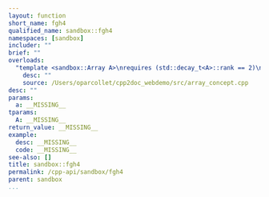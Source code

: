 ```yaml
---
layout: function
short_name: fgh4
qualified_name: sandbox::fgh4
namespaces: [sandbox]
includer: ""
brief: ""
overloads:
  "template <sandbox::Array A>\nrequires (std::decay_t<A>::rank == 2)\nvoid fgh4(A && a)":
    desc: ""
    source: /Users/oparcollet/cpp2doc_webdemo/src/array_concept.cpp
desc: ""
params:
  a: __MISSING__
tparams:
  A: __MISSING__
return_value: __MISSING__
example:
  desc: __MISSING__
  code: __MISSING__
see-also: []
title: sandbox::fgh4
permalink: /cpp-api/sandbox/fgh4
parent: sandbox
...
```



